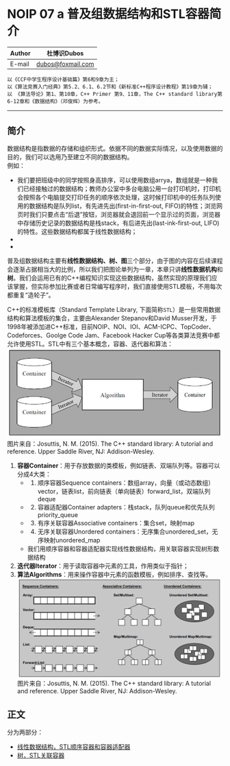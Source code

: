 NOIP 07 a 普及组数据结构和STL容器简介
======

|Author|杜博识Dubos|
|---|---|
|E-mail|dubos@foxmail.com|

	以《CCF中学生程序设计基础篇》第6和9章为主；
	以《算法竞赛入门经典》第5.2、6.1、6.2节和《新标准C++程序设计教程》第19章为辅；
	以 《算法导论》第1、第10章，C++ Primer 第9、11章，The C++ standard library第6-12章和《数据结构》（邓俊辉）为参考。  
------  
## 简介  

数据结构是指数据的存储和组织形式。依据不同的数据实际情况，以及使用数据的目的，我们可以选用乃至建立不同的数据结构。  
例如：
* 我们要把班级中的同学按照身高排序，可以使用数组arrya，数组就是一种我们已经接触过的数据结构；教师办公室中多台电脑公用一台打印机时，打印机会按照各个电脑提交打印任务的顺序依次处理，这时候打印机中的任务队列使用的数据结构是队列list，有先进先出(first-in-first-out, FIFO)的特性；浏览网页时我们只要点击“后退”按钮，浏览器就会退回前一个显示过的页面，浏览器中存储历史记录的数据结构是栈stack，有后进先出(last-ink-first-out, LIFO)的特性。这些数据结构都属于线性数据结构；
* 
* 

普及组数据结构主要有**线性数据结构、树、图**三个部分，由于图的内容在后续课程会逐渐占据相当大的比例，所以我们把图论单列为一章，本章只讲**线性数据机构**和**树**。我们会运用已有的C++编程知识实现这些数据结构，虽然实现的原理我们应该掌握，但实际参加比赛或者日常编写程序时，我们直接使用STL模板，不用每次都重复“造轮子”。  

C++的标准模板库（Standard Template Library, 下面简称`STL`）是一些常用数据结构和算法模板的集合，主要由Alexander Stepanov和David Musser开发，于1998年被添加进C++标准，目前NOIP、NOI、IOI、ACM-ICPC、TopCoder、Codeforces、Goolge Code Jam、Facebook Hacker Cup等各类算法竞赛中都允许使用STL。STL中有三个基本概念，容器、迭代器和算法：  
![](/diagrams/NOIP%2007%20STL%20Components.JPG)  
图片来自：Josuttis, N. M. (2015). The C++ standard library: A tutorial and reference. Upper Saddle River, NJ: Addison-Wesley. 

1. **容器Container**：用于存放数据的类模板，例如链表、双端队列等。容器可以分成4大类：
	* 1. 顺序容器Sequence containers：数组array，向量（或动态数组）vector，链表list，前向链表（单向链表）forward_list，双端队列deque  
	* 2. 容器适配器Container adapters：栈stack，队列queue和优先队列priority_queue  
	* 3. 有序关联容器Associative containers：集合set，映射map  
	* 4. 无序关联容器Unordered containers：无序集合unordered_set，无序映射unordered_map  
	* 我们用顺序容器和容器适配器实现线性数据结构，用关联容器实现树形数据结构  
2. **迭代器Iterator**：用于读取容器中元素的工具，作用类似于指针；  
3. **算法Algorithms**：用来操作容器中元素的函数模板，例如排序、查找等。  
![](/diagrams/NOIP%2007%20STL%20Container%20Types.png)  
图片来自：Josuttis, N. M. (2015). The C++ standard library: A tutorial and reference. Upper Saddle River, NJ: Addison-Wesley.  


## 正文
分为两部分：
* [线性数据结构，STL顺序容器和容器适配器](/NOIP%2007%20b%20线性数据结构.md)
* [树，STL关联容器](/NOIP%2007%20c%20树.md)  
